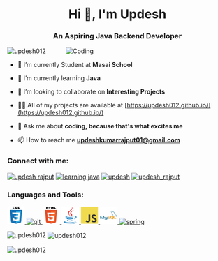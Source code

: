 <h1 align="center">Hi 👋, I'm Updesh</h1>
<h3 align="center">An Aspiring Java Backend Developer</h3>
<img align="right" alt="Coding" width="370" src="https://tse1.mm.bing.net/th?id=OIP.T1kCXgcPJbd1XmZlZHwuUAHaEU&pid=Api&P=0">

<p align="left"> <img src="https://komarev.com/ghpvc/?username=updesh012&label=Profile%20views&color=0e75b6&style=flat" alt="updesh012" /> </p>

- 🔭 I’m currently Student at **Masai School**

- 🌱 I’m currently learning **Java**

- 👯 I’m looking to collaborate on **Interesting Projects**

- 👨‍💻 All of my projects are available at [https://updesh012.github.io/](https://updesh012.github.io/)

- 💬 Ask me about **coding, because that's what excites me**

- 📫 How to reach me **updeshkumarrajput01@gmail.com**

<h3 align="left">Connect with me:</h3>
<p align="left">
<a href="https://linkedin.com/in/updesh rajput" target="blank"><img align="center" src="https://raw.githubusercontent.com/rahuldkjain/github-profile-readme-generator/master/src/images/icons/Social/linked-in-alt.svg" alt="updesh rajput" height="30" width="40" /></a>
<a href="https://www.youtube.com/c/learning java" target="blank"><img align="center" src="https://raw.githubusercontent.com/rahuldkjain/github-profile-readme-generator/master/src/images/icons/Social/youtube.svg" alt="learning java" height="30" width="40" /></a>
<a href="https://www.hackerrank.com/updesh" target="blank"><img align="center" src="https://raw.githubusercontent.com/rahuldkjain/github-profile-readme-generator/master/src/images/icons/Social/hackerrank.svg" alt="updesh" height="30" width="40" /></a>
<a href="https://www.leetcode.com/updesh_rajput" target="blank"><img align="center" src="https://raw.githubusercontent.com/rahuldkjain/github-profile-readme-generator/master/src/images/icons/Social/leet-code.svg" alt="updesh_rajput" height="30" width="40" /></a>
</p>

<h3 align="left">Languages and Tools:</h3>
<p align="left"> <a href="https://www.w3schools.com/css/" target="_blank" rel="noreferrer"> <img src="https://raw.githubusercontent.com/devicons/devicon/master/icons/css3/css3-original-wordmark.svg" alt="css3" width="40" height="40"/> </a> <a href="https://git-scm.com/" target="_blank" rel="noreferrer"> <img src="https://www.vectorlogo.zone/logos/git-scm/git-scm-icon.svg" alt="git" width="40" height="40"/> </a> <a href="https://www.w3.org/html/" target="_blank" rel="noreferrer"> <img src="https://raw.githubusercontent.com/devicons/devicon/master/icons/html5/html5-original-wordmark.svg" alt="html5" width="40" height="40"/> </a> <a href="https://www.java.com" target="_blank" rel="noreferrer"> <img src="https://raw.githubusercontent.com/devicons/devicon/master/icons/java/java-original.svg" alt="java" width="40" height="40"/> </a> <a href="https://developer.mozilla.org/en-US/docs/Web/JavaScript" target="_blank" rel="noreferrer"> <img src="https://raw.githubusercontent.com/devicons/devicon/master/icons/javascript/javascript-original.svg" alt="javascript" width="40" height="40"/> </a> <a href="https://www.mysql.com/" target="_blank" rel="noreferrer"> <img src="https://raw.githubusercontent.com/devicons/devicon/master/icons/mysql/mysql-original-wordmark.svg" alt="mysql" width="40" height="40"/> </a> <a href="https://spring.io/" target="_blank" rel="noreferrer"> <img src="https://www.vectorlogo.zone/logos/springio/springio-icon.svg" alt="spring" width="40" height="40"/> </a> </p>

<p><img align="left" src="https://github-readme-stats.vercel.app/api/top-langs?username=updesh012&show_icons=true&locale=en&layout=compact" alt="updesh012" /></p>

<p>&nbsp;<img align="center" src="https://github-readme-stats.vercel.app/api?username=updesh012&show_icons=true&locale=en" alt="updesh012" /></p>

<p><img align="center" src="https://github-readme-streak-stats.herokuapp.com/?user=updesh012&" alt="updesh012" /></p>
